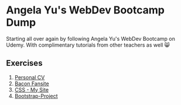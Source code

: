 # Angela Yu's WebDev Bootcamp Dump
Starting all over again by following Angela Yu's WebDev Bootcamp on Udemy. With complimentary tutorials from other teachers as well 😸


## Exercises ##

  1. [Personal CV](https://haban3ra.github.io/Personal-CV/)
  2. [Bacon Fansite](https://haban3ra.github.io/Bacon-Fansite/)
  3. [CSS - My Site](https://haban3ra.github.io/CSS-My-Site/)
  4. [Bootstrap-Project](https://haban3ra.github.io/Bootstrap-Project/)
 
